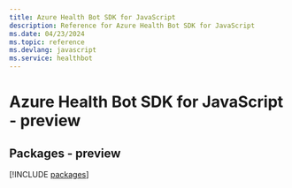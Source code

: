 ```yaml
---
title: Azure Health Bot SDK for JavaScript
description: Reference for Azure Health Bot SDK for JavaScript
ms.date: 04/23/2024
ms.topic: reference
ms.devlang: javascript
ms.service: healthbot
---
```

# Azure Health Bot SDK for JavaScript - preview
## Packages - preview
[!INCLUDE [packages](health-bot-index.md)]
